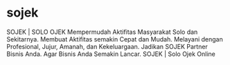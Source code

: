 # sojek
 SOJEK | SOLO OJEK  Mempermudah Aktifitas Masyarakat Solo dan Sekitarnya. Membuat Aktifitas semakin Cepat dan Mudah. Melayani dengan Profesional, Jujur, Amanah, dan Kekeluargaan. Jadikan SOJEK Partner Bisnis Anda. Agar Bisnis Anda Semakin Lancar. SOJEK | Solo Ojek Online
